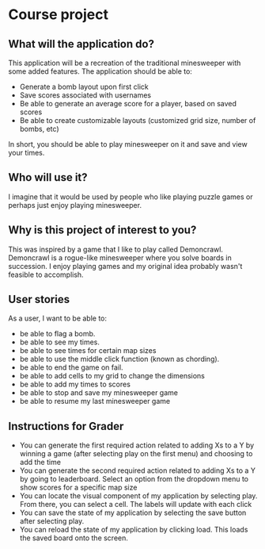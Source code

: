 # Course project

## What will the application do?
This application will be a recreation of the traditional minesweeper with some added features. 
The application should be able to:
- Generate a bomb layout upon first click
- Save scores associated with usernames
- Be able to generate an average score for a player, based on saved scores
- Be able to create customizable layouts (customized grid size, number of bombs, etc)


In short, you should be able to play minesweeper on it and 
save and view your times.

## Who will use it?
I imagine that it would be used by people who like playing puzzle games or perhaps just enjoy playing minesweeper. 

## Why is this project of interest to you?
This was inspired by a game that I like to play called Demoncrawl.
Demoncrawl is a rogue-like minesweeper where you solve boards in succession. 
I enjoy playing games and my original idea probably wasn't feasible to accomplish. 

## User stories
As a user, I want to be able to:
- be able to flag a bomb.
- be able to see my times.
- be able to see times for certain map sizes
- be able to use the middle click function (known as chording).
- be able to end the game on fail. 
- be able to add cells to my grid to change the dimensions
- be able to add my times to scores
- be able to stop and save my minesweeper game 
- be able to resume my last minesweeper game


## Instructions for Grader
- You can generate the first required action related to adding Xs to a Y by winning a game (after selecting play on the first menu) and choosing to add the time
- You can generate the second required action related to adding Xs to a Y by going to leaderboard. Select an option from the dropdown menu to show scores for a specific map size
- You can locate the visual component of my application by selecting play. From there, you can select a cell. The labels will update with each click
- You can save the state of my application by selecting the save button after selecting play. 
- You can reload the state of my application by clicking load. This loads the saved board onto the screen. 